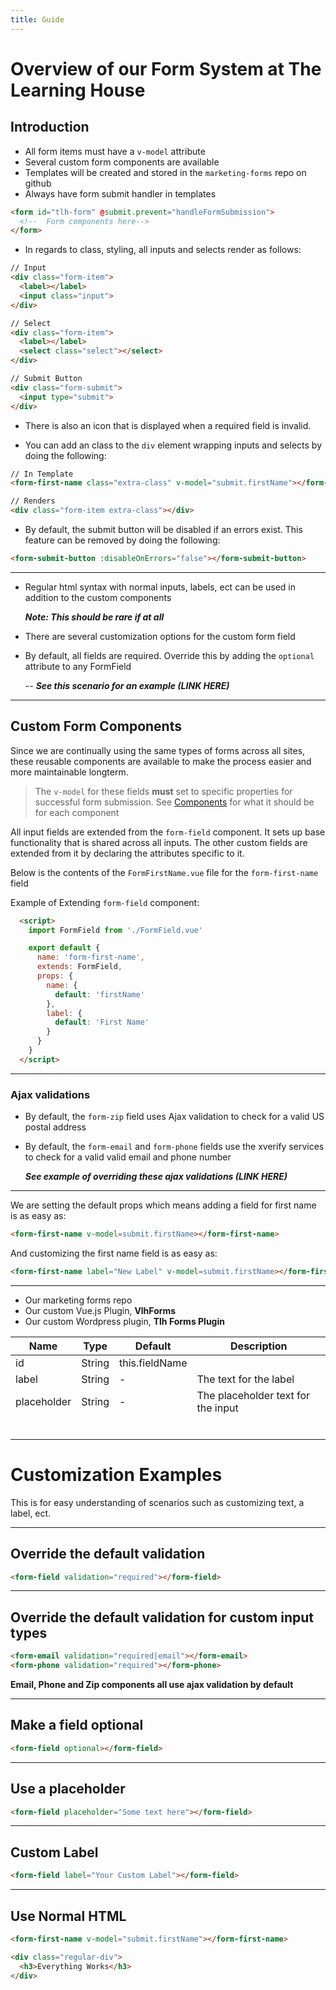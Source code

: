 ```yaml
---
title: Guide
---
```

# Overview of our Form System at The Learning House

## Introduction

- All form items must have a `v-model` attribute
- Several custom form components are available
- Templates will be created and stored in the `marketing-forms` repo on github
- Always have form submit handler in templates

```html
<form id="tlh-form" @submit.prevent="handleFormSubmission">
  <!--  Form components here-->
</form>
```

- In regards to class, styling, all inputs and selects render as follows:

```html
// Input
<div class="form-item">
  <label></label>
  <input class="input">
</div>

// Select
<div class="form-item">
  <label></label>
  <select class="select"></select>
</div>

// Submit Button
<div class="form-submit">
  <input type="submit">
</div>
```

- There is also an icon that is displayed when a required field is invalid.

- You can add an class to the `div` element wrapping inputs and selects by doing the following:

```html
// In Template
<form-first-name class="extra-class" v-model="submit.firstName"></form-first-name>

// Renders
<div class="form-item extra-class"></div>
```

- By default, the submit button will be disabled if an errors exist. This feature can be removed by doing the following:

```html
<form-submit-button :disableOnErrors="false"></form-submit-button>
```

--------------------------------------------------------------------------------

- Regular html syntax with normal inputs, labels, ect can be used in addition to the custom components

  **_Note: This should be rare if at all_**

<!-- - Most forms should be able to build using -->

 - There are several customization options for the custom form field

- By default, all fields are required. Override this by adding the `optional` attribute to any FormField

  -- **_See this scenario for an example (LINK HERE)_**

--------------------------------------------------------------------------------

## Custom Form Components

Since we are continually using the same types of forms across all sites, these reusable components are available to make the process easier and more maintainable longterm.

> The `v-model` for these fields **must** set to specific properties for successful form submission. See [Components](/components#components) for what it should be for each component

All input fields are extended from the `form-field` component. It sets up base functionality that is shared across all inputs. The other custom fields are extended from it by declaring the attributes specific to it.

Below is the contents of the `FormFirstName.vue` file for the `form-first-name` field

Example of Extending `form-field` component:

```html
  <script>
    import FormField from './FormField.vue'

    export default {
      name: 'form-first-name',
      extends: FormField,
      props: {
        name: {
          default: 'firstName'
        },
        label: {
          default: 'First Name'
        }
      }
    }
  </script>
```

--------------------------------------------------------------------------------

### Ajax validations

- By default, the `form-zip` field uses Ajax validation to check for a valid US postal address

- By default, the `form-email` and `form-phone` fields use the xverify services to check for a valid valid email and phone number

  **_See example of overriding these ajax validations (LINK HERE)_**

--------------------------------------------------------------------------------

We are setting the default props which means adding a field for first name is as easy as:

```html
<form-first-name v-model=submit.firstName></form-first-name>
```

And customizing the first name field is as easy as:

```html
<form-first-name label="New Label" v-model=submit.firstName></form-first-name>
```

--------------------------------------------------------------------------------

- Our marketing forms repo
- Our custom Vue.js Plugin, **VlhForms**
- Our custom Wordpress plugin, **Tlh Forms Plugin**

Name        | Type   | Default        | Description
----------- | ------ | -------------- | ----------------------------------
id          | String | this.fieldName |
label       | String | -              | The text for the label
placeholder | String | -              | The placeholder text for the input
            |        |                |
            |        |                |
            |        |                |
            |        |                |
            |        |                |
            |        |


# Customization Examples

This is for easy understanding of scenarios such as customizing text, a label, ect.

--------------------------------------------------------------------------------

## Override the default validation

```html
<form-field validation="required"></form-field>
```

--------------------------------------------------------------------------------

## Override the default validation for custom input types

```html
<form-email validation="required|email"></form-email>
<form-phone validation="required"></form-phone>
```

**Email, Phone and Zip components all use ajax validation by default**

--------------------------------------------------------------------------------

## Make a field optional

```html
<form-field optional></form-field>
```

--------------------------------------------------------------------------------

## Use a placeholder

```html
<form-field placeholder="Some text here"></form-field>
```

--------------------------------------------------------------------------------

## Custom Label

```html
<form-field label="Your Custom Label"></form-field>
```

--------------------------------------------------------------------------------

## Use Normal HTML

```html
<form-first-name v-model="submit.firstName"></form-first-name>

<div class="regular-div">
  <h3>Everything Works</h3>
</div>
```
